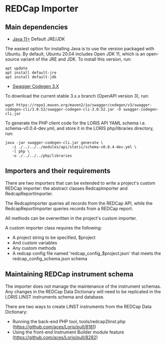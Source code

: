 # REDCap Importer

## Main dependencies
- [Java 11+](https://www.oracle.com/java/technologies/) Default JRE/JDK

The easiest option for installing Java is to use the version packaged with Ubuntu. By default, Ubuntu 20.04 includes Open JDK 11, which is an open-source variant of the JRE and JDK.
To install this version, run:
```
apt update
apt install default-jre
apt install default-jdk
```

- [Swagger Codegen 3.X](https://github.com/swagger-api/swagger-codegen/tree/3.0.0)

To download the current stable 3.x.x branch (OpenAPI version 3), run:
```
wget https://repo1.maven.org/maven2/io/swagger/codegen/v3/swagger-codegen-cli/3.0.52/swagger-codegen-cli-3.0.52.jar -O swagger-codegen-cli.jar
```

To generate the PHP client code for the LORIS API YAML schema i.e. schema-v0.0.4-dev.yml, and store it in the LORIS php/libraries directory, run:
```
java -jar swagger-codegen-cli.jar generate \
   -i ./../../../modules/api/static/schema-v0.0.4-dev.yml \
   -l php \
   -o ./../../../php/libraries
```

## Importers and their requirements

There are two importers that can be extended to write a project's custom REDCap importer:
the abstract classes RedcapImporter and RedcapReportImporter.

The RedcapImporter queries all records from the REDCap API, while the RedcapReportImporter
queries records from a REDCap report.

All methods can be overwritten in the project's custom importer.

A custom importer class requires the following:
- A project string to be specified, $project
- And custom variables
- Any custom methods
- A redcap config file named 'redcap_config_$project.json' that meets the redcap_config_schema.json schema

## Maintaining REDCap instrument schema

The importer does not manage the maintenance of the instrument schemas. Any changes in the REDCap Data Dictionary will need to be replicated in the LORIS LINST instruments schema and database.

There are two ways to create LINST instruments from the REDCap Data Dictionary:
- Running the back-end PHP tool, tools/redcap2linst.php (https://github.com/aces/Loris/pull/8181)
- Using the front-end Instrument Builder module feature (https://github.com/aces/Loris/pull/8282)
